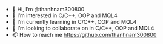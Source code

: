 - 👋 Hi, I’m @thanhnam300800
- 👀 I’m interested in C/C++, OOP and MQL4
- 🌱 I’m currently learning in C/C++, OOP and MQL4
- 💞️ I’m looking to collaborate on in C/C++, OOP and MQL4
- 📫 How to reach me https://github.com/thanhnam300800

<!---
thanhnam300800/thanhnam300800 is a ✨ special ✨ repository because its `README.md` (this file) appears on your GitHub profile.
You can click the Preview link to take a look at your changes.
--->
